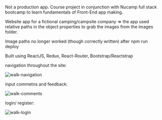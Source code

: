 Not a production app. Course project in conjunction with Nucamp full stack bootcamp to learn fundamentals of Front-End app making.

Website app for a fictional camping/campsite company => the app used relative paths in the object properties to grab the images from the images folder. 

Image paths no longer worked (though correctly written) after npm run deploy

Built using ReactJS, Redux, React-Router, Bootstrap/Reactstrap

navigation throughout the site:

![walk-navigation](https://user-images.githubusercontent.com/99822844/182657327-d8ac9f38-1cc7-4071-9f52-19904eced2ea.gif)

input commetns and feedback:

![walk-comments](https://user-images.githubusercontent.com/99822844/182657386-e876360b-0275-43e8-83f1-55edc758ded9.gif)

login/ register:

![walk-login](https://user-images.githubusercontent.com/99822844/182657471-fc8b6c7d-391e-4318-8626-8e00aa7da7c0.gif)
